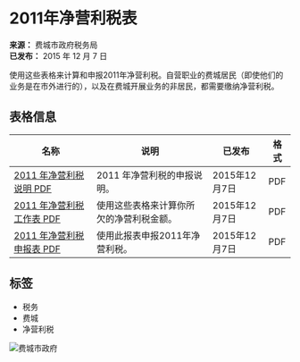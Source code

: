 # 2011年净营利税表

**来源：** 费城市政府税务局  
**已发布：** 2015 年 12 月 7 日  

使用这些表格来计算和申报2011年净营利税。自营职业的费城居民（即使他们的业务是在市外进行的），以及在费城开展业务的非居民，都需要缴纳净营利税。

## 表格信息

| 名称 | 说明 | 已发布 | 格式 |
|------|------|--------|------|
| [2011 年净营利税说明 PDF](https://phila.gov/media/20151207112916/2011-Net-Profit-Tax-Instructions.pdf) | 2011 年净营利税的申报说明。 | 2015年12月7日 | PDF |
| [2011 年净营利税工作表 PDF](https://phila.gov/media/20151207112736/2011-Net-Profit-Tax-Worksheets.pdf) | 使用这些表格来计算你所欠的净营利税金额。 | 2015年12月7日 | PDF |
| [2011 年净营利税申报表 PDF](https://phila.gov/media/20151207112819/2011-Net-Profit-Tax-Return.pdf) | 使用此报表申报2011年净营利税。 | 2015年12月7日 | PDF |

## 标签
- 税务
- 费城
- 净营利税

![费城市政府](https://fonts.gstatic.com/s/i/productlogos/translate/v14/24px.svg)